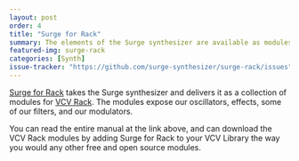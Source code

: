 ```yaml
---
layout: post
order: 4
title: "Surge for Rack"
summary: The elements of the Surge synthesizer are available as modules for VCV Rack.
featured-img: surge-rack 
categories: [Synth]
issue-tracker: "https://github.com/surge-synthesizer/surge-rack/issues"
---
```


[Surge for Rack](https://surge-synthesizer.github.io/rack_manual) takes the Surge synthesizer and delivers it as a collection 
of modules for [VCV Rack](https://vcvrack.com). The modules expose our oscillators, effects, some of our filters, and our modulators.

You can read the entire manual at the link above, and can download the VCV Rack modules by adding Surge for Rack to your VCV Library the way
you would any other free and open source modules.


